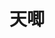 ﻿---
id: 1754
title: "天唧"
weight: 1754
version: "2.2.5"
updateTime: "2023-09-08T11:45:40"
debName: "http://113.24.212.22:8090/upload/file/com.cetccloud.tianji-loongarch64.deb"
debSize: "162.8 MB"
command: "\"/opt/apps/com.cetccloud.tianji/files/tianji\" %f --no-sandbox"
---
